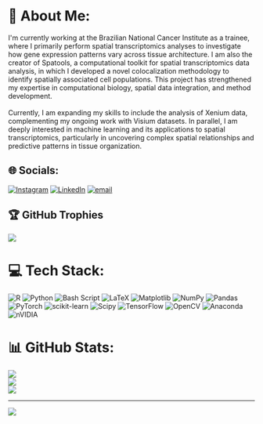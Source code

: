 # 💫 About Me:
I'm currently working at the Brazilian National Cancer Institute as a trainee, where I primarily perform spatial transcriptomics analyses to investigate how gene expression patterns vary across tissue architecture. I am also the creator of Spatools, a computational toolkit for spatial transcriptomics data analysis, in which I developed a novel colocalization methodology to identify spatially associated cell populations. This project has strengthened my expertise in computational biology, spatial data integration, and method development.<br><br>Currently, I am expanding my skills to include the analysis of Xenium data, complementing my ongoing work with Visium datasets. In parallel, I am deeply interested in machine learning and its applications to spatial transcriptomics, particularly in uncovering complex spatial relationships and predictive patterns in tissue organization.


## 🌐 Socials:
[![Instagram](https://img.shields.io/badge/Instagram-%23E4405F.svg?logo=Instagram&logoColor=white)](https://instagram.com/pedrov_pinho) [![LinkedIn](https://img.shields.io/badge/LinkedIn-%230077B5.svg?logo=linkedin&logoColor=white)](https://linkedin.com/in/pedrovp161) [![email](https://img.shields.io/badge/Email-D14836?logo=gmail&logoColor=white)](mailto:pedrovp161@gmail.com) 

## 🏆 GitHub Trophies
![](https://github-profile-trophy.vercel.app/?username=pedrovp161&theme=monokai&no-frame=false&no-bg=true&margin-w=4)

# 💻 Tech Stack:
![R](https://img.shields.io/badge/r-%23276DC3.svg?style=for-the-badge&logo=r&logoColor=white) ![Python](https://img.shields.io/badge/python-3670A0?style=for-the-badge&logo=python&logoColor=ffdd54) ![Bash Script](https://img.shields.io/badge/bash_script-%23121011.svg?style=for-the-badge&logo=gnu-bash&logoColor=white) ![LaTeX](https://img.shields.io/badge/latex-%23008080.svg?style=for-the-badge&logo=latex&logoColor=white) ![Matplotlib](https://img.shields.io/badge/Matplotlib-%23ffffff.svg?style=for-the-badge&logo=Matplotlib&logoColor=black) ![NumPy](https://img.shields.io/badge/numpy-%23013243.svg?style=for-the-badge&logo=numpy&logoColor=white) ![Pandas](https://img.shields.io/badge/pandas-%23150458.svg?style=for-the-badge&logo=pandas&logoColor=white) ![PyTorch](https://img.shields.io/badge/PyTorch-%23EE4C2C.svg?style=for-the-badge&logo=PyTorch&logoColor=white) ![scikit-learn](https://img.shields.io/badge/scikit--learn-%23F7931E.svg?style=for-the-badge&logo=scikit-learn&logoColor=white) ![Scipy](https://img.shields.io/badge/SciPy-%230C55A5.svg?style=for-the-badge&logo=scipy&logoColor=%white) ![TensorFlow](https://img.shields.io/badge/TensorFlow-%23FF6F00.svg?style=for-the-badge&logo=TensorFlow&logoColor=white) ![OpenCV](https://img.shields.io/badge/opencv-%23white.svg?style=for-the-badge&logo=opencv&logoColor=white) ![Anaconda](https://img.shields.io/badge/Anaconda-%2344A833.svg?style=for-the-badge&logo=anaconda&logoColor=white) ![nVIDIA](https://img.shields.io/badge/cuda-000000.svg?style=for-the-badge&logo=nVIDIA&logoColor=green)

# 📊 GitHub Stats:
![](https://github-readme-stats.vercel.app/api?username=pedrovp161&theme=monokai&hide_border=true&include_all_commits=true&count_private=false)<br/>
![](https://nirzak-streak-stats.vercel.app/?user=pedrovp161&theme=monokai&hide_border=true)<br/>
![](https://github-readme-stats.vercel.app/api/top-langs/?username=pedrovp161&theme=monokai&hide_border=true&include_all_commits=false&count_private=true&layout=compact)

---
[![](https://visitcount.itsvg.in/api?id=pedrovp161&icon=0&color=0)](https://visitcount.itsvg.in)

